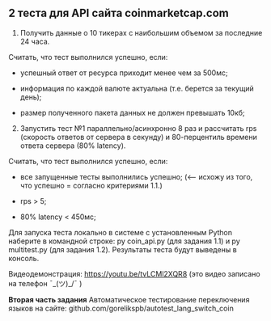 2 теста для API сайта coinmarketcap.com
--------
1. Получить данные о 10 тикерах с наибольшим объемом за последние 24 часа.

Считать, что тест выполнился успешно, если:

* успешный ответ от ресурса приходит менее чем за 500мс;

* информация по каждой валюте актуальна (т.е. берется за текущий день);

* размер полученного пакета данных не должен превышать 10кб;



2. Запустить тест №1 параллельно/асинхронно 8 раз и рассчитать rps (скорость ответов от сервера в секунду) и 80-перцентиль времени ответа сервера (80% latency).

Считать, что тест выполнился успешно, если:

* все запущенные тесты выполнились успешно; (<-- исхожу из того, что успешно = согласно критериями 1.1.)

* rps > 5;

* 80% latency < 450мс;

Для запуска теста локально в системе с установленным Python наберите в командной строке: py coin_api.py (для задания 1.1) и py multitest.py (для задания 1.2). Результаты теста будут выведены в консоль.

Видеодемонстрация:  https://youtu.be/tvLCMl2XQR8 (это видео записано на телефон ¯\_(ツ)_/¯ )

**Вторая часть задания**
Автоматическое тестирование переключения языков на сайте:
github.com/gorelikspb/autotest_lang_switch_coin
